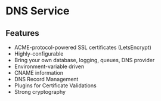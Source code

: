 # DNS Service

## Features

- ACME-protocol-powered SSL certificates (LetsEncrypt)
- Highly-configurable
- Bring your own database, logging, queues, DNS provider
- Environment-variable driven
- CNAME information
- DNS Record Management
- Plugins for Certificate Validations
- Strong cryptography
  